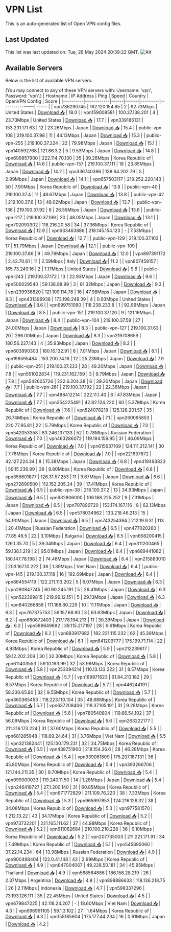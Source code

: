 # VPN List

This is an auto-generated list of Open VPN config files.

## Last Updated

This list was last updated on: Tue, 28 May 2024 20:39:22 GMT.
![Alt](https://repobeats.axiom.co/api/embed/186b98318ef1479477931607c1ad7d823f12451f.svg "Repobeats analytics image")

## Available Servers

Below is the list of available VPN servers:

(You may connect to any of these VPN servers with: Username: 'vpn', Password: 'vpn'.)
| Hostname | IP Address | Ping | Speed | Country | OpenVPN Config | Score |
|----------|------------|------|-------|---------|----------------| ----- |
| vpn786290745 | 162.120.154.65 | 2 | 92.73Mbps | United States | [Download 📥](./configs/server_0_US.ovpn) | 18.0 |
| vpn159008581 | 100.37.138.201 | 4 | 23.73Mbps | United States | [Download 📥](./configs/server_1_US.ovpn) | 17.7 |
| vpn339186131 | 153.231.171.63 | 12 | 23.26Mbps | Japan | [Download 📥](./configs/server_2_JP.ovpn) | 15.4 |
| public-vpn-108 | 219.100.37.98 | 11 | 44.13Mbps | Japan | [Download 📥](./configs/server_3_JP.ovpn) | 15.3 |
| public-vpn-255 | 219.100.37.224 | 22 | 79.98Mbps | Japan | [Download 📥](./configs/server_4_JP.ovpn) | 15.1 |
| vpn140592768 | 121.86.3.2 | 5 | 9.53Mbps | Japan | [Download 📥](./configs/server_5_JP.ovpn) | 14.8 |
| vpn699857900 | 222.114.70.130 | 35 | 39.26Mbps | Korea Republic of | [Download 📥](./configs/server_6_KR.ovpn) | 14.6 |
| public-vpn-157 | 219.100.37.111 | 18 | 23.85Mbps | Japan | [Download 📥](./configs/server_7_JP.ovpn) | 14.2 |
| vpn336740386 | 138.64.202.79 | 5 | 2.99Mbps | Japan | [Download 📥](./configs/server_8_JP.ovpn) | 14.1 |
| vpn657503117 | 219.252.220.143 | 50 | 7.90Mbps | Korea Republic of | [Download 📥](./configs/server_9_KR.ovpn) | 13.8 |
| public-vpn-40 | 219.100.37.4 | 11 | 48.67Mbps | Japan | [Download 📥](./configs/server_10_JP.ovpn) | 13.8 |
| public-vpn-42 | 219.100.37.6 | 13 | 48.02Mbps | Japan | [Download 📥](./configs/server_11_JP.ovpn) | 13.7 |
| public-vpn-136 | 219.100.37.92 | 8 | 26.55Mbps | Japan | [Download 📥](./configs/server_12_JP.ovpn) | 13.6 |
| public-vpn-217 | 219.100.37.199 | 20 | 48.05Mbps | Japan | [Download 📥](./configs/server_13_JP.ovpn) | 13.1 |
| vpn702093302 | 118.216.20.58 | 34 | 37.36Mbps | Korea Republic of | [Download 📥](./configs/server_14_KR.ovpn) | 12.9 |
| vpn633463886 | 218.145.154.123 | - | 7.53Mbps | Korea Republic of | [Download 📥](./configs/server_15_KR.ovpn) | 12.7 |
| public-vpn-129 | 219.100.37.103 | 17 | 51.79Mbps | Japan | [Download 📥](./configs/server_16_JP.ovpn) | 12.1 |
| public-vpn-109 | 219.100.37.86 | 9 | 49.79Mbps | Japan | [Download 📥](./configs/server_17_JP.ovpn) | 12.0 |
| vpn897391172 | 2.42.70.61 | 11 | 2.59Mbps | Italy | [Download 📥](./configs/server_18_IT.ovpn) | 11.2 |
| vpn807458157 | 165.73.249.16 | 2 | 1.17Mbps | United States | [Download 📥](./configs/server_19_US.ovpn) | 9.6 |
| public-vpn-243 | 219.100.37.172 | 13 | 22.93Mbps | Japan | [Download 📥](./configs/server_20_JP.ovpn) | 9.6 |
| vpn506029540 | 59.138.98.99 | 3 | 81.32Mbps | Japan | [Download 📥](./configs/server_21_JP.ovpn) | 9.3 |
| vpn239936820 | 121.109.114.78 | 16 | 47.98Mbps | Japan | [Download 📥](./configs/server_22_JP.ovpn) | 9.3 |
| vpn431396938 | 173.198.248.39 | 4 | 0.93Mbps | United States | [Download 📥](./configs/server_23_US.ovpn) | 8.6 |
| vpn699751090 | 118.238.233.8 | 1 | 92.99Mbps | Japan | [Download 📥](./configs/server_24_JP.ovpn) | 8.5 |
| public-vpn-151 | 219.100.37.120 | 9 | 121.16Mbps | Japan | [Download 📥](./configs/server_25_JP.ovpn) | 8.4 |
| public-vpn-104 | 219.100.37.58 | 27 | 24.00Mbps | Japan | [Download 📥](./configs/server_26_JP.ovpn) | 8.3 |
| public-vpn-127 | 219.100.37.63 | 20 | 296.00Mbps | Japan | [Download 📥](./configs/server_27_JP.ovpn) | 8.3 |
| vpn219708659 | 180.56.227.143 | 4 | 35.93Mbps | Japan | [Download 📥](./configs/server_28_JP.ovpn) | 8.2 |
| vpn603990303 | 180.16.132.91 | 8 | 7.01Mbps | Japan | [Download 📥](./configs/server_29_JP.ovpn) | 8.1 |
| vpn198595484 | 153.200.74.16 | 12 | 25.23Mbps | Japan | [Download 📥](./configs/server_30_JP.ovpn) | 7.9 |
| public-vpn-251 | 219.100.37.223 | 28 | 49.20Mbps | Japan | [Download 📥](./configs/server_31_JP.ovpn) | 7.8 |
| vpn551022834 | 119.231.162.159 | 3 | 9.79Mbps | Japan | [Download 📥](./configs/server_32_JP.ovpn) | 7.8 |
| vpn542605726 | 222.6.204.38 | 6 | 39.20Mbps | Japan | [Download 📥](./configs/server_33_JP.ovpn) | 7.7 |
| public-vpn-261 | 219.100.37.192 | 22 | 22.36Mbps | Japan | [Download 📥](./configs/server_34_JP.ovpn) | 7.7 |
| vpn488412214 | 222.11.1.40 | 8 | 47.83Mbps | Japan | [Download 📥](./configs/server_35_JP.ovpn) | 7.7 |
| vpn354225491 | 42.82.124.220 | 60 | 5.37Mbps | Korea Republic of | [Download 📥](./configs/server_36_KR.ovpn) | 7.6 |
| vpn524078218 | 125.128.201.57 | 35 | 26.74Mbps | Korea Republic of | [Download 📥](./configs/server_37_KR.ovpn) | 7.1 |
| vpn260095853 | 220.77.95.81 | 22 | 5.79Mbps | Korea Republic of | [Download 📥](./configs/server_38_KR.ovpn) | 7.0 |
| vpn542053358 | 83.246.137.133 | 52 | 0.78Mbps | Russian Federation | [Download 📥](./configs/server_39_RU.ovpn) | 7.0 |
| vpn463286072 | 119.194.159.95 | 31 | 46.09Mbps | Korea Republic of | [Download 📥](./configs/server_40_KR.ovpn) | 7.0 |
| vpn615637109 | 124.111.212.141 | 30 | 7.76Mbps | Korea Republic of | [Download 📥](./configs/server_41_KR.ovpn) | 7.0 |
| vpn221637872 | 42.127.224.34 | 8 | 15.38Mbps | Japan | [Download 📥](./configs/server_42_JP.ovpn) | 6.8 |
| vpn419493823 | 59.15.236.99 | 38 | 9.80Mbps | Korea Republic of | [Download 📥](./configs/server_43_KR.ovpn) | 6.8 |
| vpn355601877 | 126.31.57.253 | 11 | 9.67Mbps | Japan | [Download 📥](./configs/server_44_JP.ovpn) | 6.6 |
| vpn272690500 | 112.152.205.24 | 39 | 17.41Mbps | Korea Republic of | [Download 📥](./configs/server_45_KR.ovpn) | 6.5 |
| public-vpn-38 | 219.100.37.2 | 13 | 34.93Mbps | Japan | [Download 📥](./configs/server_46_JP.ovpn) | 6.5 |
| vpn632806000 | 106.168.225.252 | 9 | 7.31Mbps | Japan | [Download 📥](./configs/server_47_JP.ovpn) | 6.5 |
| vpn707890720 | 153.174.167.116 | 8 | 62.13Mbps | Japan | [Download 📥](./configs/server_48_JP.ovpn) | 6.5 |
| vpn578034962 | 133.218.46.213 | 15 | 54.90Mbps | Japan | [Download 📥](./configs/server_49_JP.ovpn) | 6.5 |
| vpn743254364 | 212.19.9.31 | 113 | 20.41Mbps | Russian Federation | [Download 📥](./configs/server_50_RU.ovpn) | 6.5 |
| vpn477020260 | 77.85.46.5 | 22 | 3.10Mbps | Bulgaria | [Download 📥](./configs/server_51_BG.ovpn) | 6.5 |
| vpn658200415 | 126.1.35.70 | 5 | 39.34Mbps | Japan | [Download 📥](./configs/server_52_JP.ovpn) | 6.4 |
| vpn311200465 | 59.138.1.219 | 2 | 95.01Mbps | Japan | [Download 📥](./configs/server_53_JP.ovpn) | 6.4 |
| vpn689441082 | 180.147.78.198 | 2 | 74.48Mbps | Japan | [Download 📥](./configs/server_54_JP.ovpn) | 6.4 |
| vpn215883010 | 203.167.10.222 | 38 | 1.39Mbps | Viet Nam | [Download 📥](./configs/server_55_VN.ovpn) | 6.4 |
| public-vpn-145 | 219.100.37.118 | 16 | 192.69Mbps | Japan | [Download 📥](./configs/server_56_JP.ovpn) | 6.4 |
| vpn864554119 | 122.211.113.202 | 5 | 6.07Mbps | Japan | [Download 📥](./configs/server_57_JP.ovpn) | 6.3 |
| vpn290847745 | 60.90.245.191 | 5 | 26.41Mbps | Japan | [Download 📥](./configs/server_58_JP.ovpn) | 6.3 |
| vpn522399815 | 219.99.12.151 | 5 | 29.13Mbps | Japan | [Download 📥](./configs/server_59_JP.ovpn) | 6.3 |
| vpn840266858 | 111.168.80.229 | 10 | 11.11Mbps | Japan | [Download 📥](./configs/server_60_JP.ovpn) | 6.3 |
| vpn767375753 | 59.157.68.90 | 3 | 63.63Mbps | Japan | [Download 📥](./configs/server_61_JP.ovpn) | 6.2 |
| vpn680872403 | 217.178.194.213 | 11 | 30.39Mbps | Japan | [Download 📥](./configs/server_62_JP.ovpn) | 6.2 |
| vpn589649692 | 39.115.217.197 | 28 | 9.61Mbps | Korea Republic of | [Download 📥](./configs/server_63_KR.ovpn) | 6.2 |
| vpn883917682 | 182.221.115.232 | 62 | 45.39Mbps | Korea Republic of | [Download 📥](./configs/server_64_KR.ovpn) | 6.1 |
| vpn641209777 | 175.199.71.114 | 22 | 4.93Mbps | Korea Republic of | [Download 📥](./configs/server_65_KR.ovpn) | 5.9 |
| vpn212239617 | 59.12.202.209 | 30 | 32.30Mbps | Korea Republic of | [Download 📥](./configs/server_66_KR.ovpn) | 5.8 |
| vpn611403553 | 59.10.193.99 | 32 | 53.96Mbps | Korea Republic of | [Download 📥](./configs/server_67_KR.ovpn) | 5.8 |
| vpn253094214 | 110.13.133.222 | 31 | 8.57Mbps | Korea Republic of | [Download 📥](./configs/server_68_KR.ovpn) | 5.7 |
| vpn169971623 | 61.84.213.182 | 29 | 8.57Mbps | Korea Republic of | [Download 📥](./configs/server_69_KR.ovpn) | 5.7 |
| vpn446244191 | 58.230.65.80 | 32 | 9.55Mbps | Korea Republic of | [Download 📥](./configs/server_70_KR.ovpn) | 5.7 |
| vpn360365453 | 118.223.110.104 | 35 | 48.68Mbps | Korea Republic of | [Download 📥](./configs/server_71_KR.ovpn) | 5.7 |
| vpn637208406 | 118.37.105.191 | 31 | 9.28Mbps | Korea Republic of | [Download 📥](./configs/server_72_KR.ovpn) | 5.6 |
| vpn780540804 | 119.66.54.102 | 37 | 56.09Mbps | Korea Republic of | [Download 📥](./configs/server_73_KR.ovpn) | 5.6 |
| vpn263222177 | 211.216.173.224 | 31 | 37.60Mbps | Korea Republic of | [Download 📥](./configs/server_74_KR.ovpn) | 5.5 |
| vpn681285948 | 118.69.24.64 | 31 | 3.76Mbps | Viet Nam | [Download 📥](./configs/server_75_VN.ovpn) | 5.5 |
| vpn321382441 | 125.130.179.231 | 32 | 34.75Mbps | Korea Republic of | [Download 📥](./configs/server_76_KR.ovpn) | 5.5 |
| vpn438751900 | 218.154.36.6 | 28 | 46.28Mbps | Korea Republic of | [Download 📥](./configs/server_77_KR.ovpn) | 5.4 |
| vpn939061809 | 175.207.187.131 | 36 | 45.80Mbps | Korea Republic of | [Download 📥](./configs/server_78_KR.ovpn) | 5.4 |
| vpn393266706 | 121.144.211.35 | 30 | 9.70Mbps | Korea Republic of | [Download 📥](./configs/server_79_KR.ovpn) | 5.4 |
| vpn999000033 | 119.240.11.50 | 14 | 1.28Mbps | Japan | [Download 📥](./configs/server_80_JP.ovpn) | 5.4 |
| vpn246418727 | 27.1.200.140 | 31 | 60.85Mbps | Korea Republic of | [Download 📥](./configs/server_81_KR.ovpn) | 5.4 |
| vpn671772829 | 211.109.76.220 | 38 | 7.33Mbps | Korea Republic of | [Download 📥](./configs/server_82_KR.ovpn) | 5.3 |
| vpn965997853 | 124.216.126.32 | 38 | 34.08Mbps | Korea Republic of | [Download 📥](./configs/server_83_KR.ovpn) | 5.3 |
| vpn977581570 | 1.212.13.22 | 43 | 34.17Mbps | Korea Republic of | [Download 📥](./configs/server_84_KR.ovpn) | 5.2 |
| vpn973732201 | 221.165.111.62 | 37 | 44.98Mbps | Korea Republic of | [Download 📥](./configs/server_85_KR.ovpn) | 5.2 |
| vpn611062684 | 210.100.210.228 | 36 | 9.10Mbps | Korea Republic of | [Download 📥](./configs/server_86_KR.ovpn) | 5.2 |
| vpn207735003 | 211.221.171.91 | 34 | 7.49Mbps | Korea Republic of | [Download 📥](./configs/server_87_KR.ovpn) | 5.1 |
| vpn545695060 | 37.22.14.234 | 64 | 13.98Mbps | Russian Federation | [Download 📥](./configs/server_88_RU.ovpn) | 4.9 |
| vpn900498404 | 122.0.41.148 | 43 | 2.99Mbps | Korea Republic of | [Download 📥](./configs/server_89_KR.ovpn) | 4.9 |
| vpn647004067 | 49.228.50.181 | 34 | 45.95Mbps | Thailand | [Download 📥](./configs/server_90_TH.ovpn) | 4.9 |
| vpn568564886 | 186.158.28.219 | 26 | 2.37Mbps | Argentina | [Download 📥](./configs/server_91_AR.ovpn) | 4.8 |
| vpn898886633 | 118.136.218.75 | 26 | 2.11Mbps | Indonesia | [Download 📥](./configs/server_92_ID.ovpn) | 4.7 |
| vpn598337296 | 73.193.126.111 | 35 | 22.45Mbps | United States | [Download 📥](./configs/server_93_US.ovpn) | 4.5 |
| vpn679847225 | 42.118.24.207 | - | 18.60Mbps | Viet Nam | [Download 📥](./configs/server_94_VN.ovpn) | 4.3 |
| vpn996991105 | 59.1.3.102 | 27 | 1.64Mbps | Korea Republic of | [Download 📥](./configs/server_95_KR.ovpn) | 4.3 |
| vpn155185604 | 175.177.44.234 | 16 | 0.61Mbps | Japan | [Download 📥](./configs/server_96_JP.ovpn) | 4.2 |
